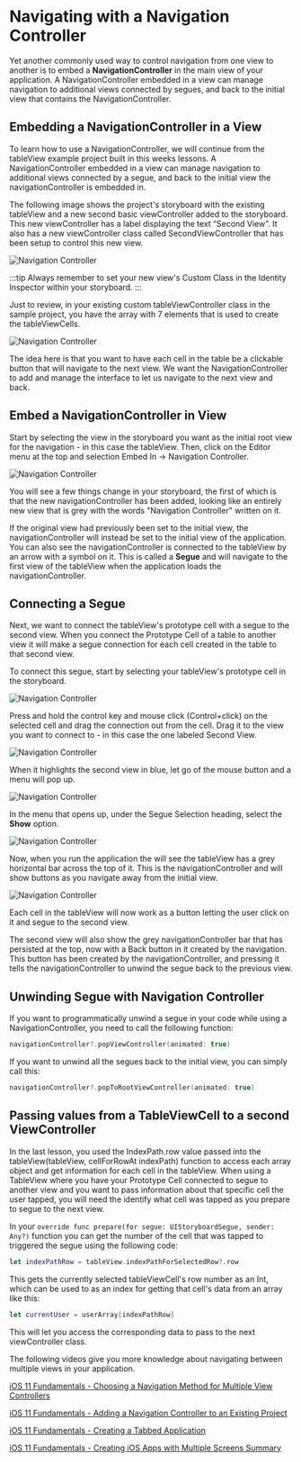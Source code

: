 # Navigating with a Navigation Controller

Yet another commonly used way to control navigation from one view to another is to embed a **NavigationController** in the main view of your application.  A NavigationController embedded in a view can manage navigation to additional views connected by segues, and back to the initial view that contains the NavigationController.

## Embedding a NavigationController in a View

To learn how to use a NavigationController, we will continue from the tableView example project built in this weeks lessons.  A NavigationController embedded in a view can manage navigation to additional views connected by a segue, and back to the initial view the navigationController is embedded in.  

The following image shows the project's storyboard with the existing tableView and a new second basic viewController added to the storyboard.  This new viewController has a label displaying the text “Second View”.  It also has a new viewController class called SecondViewController that has been setup to control this new view.

![Navigation Controller](/F2020/assets/img/NavController_1.png)

:::tip
Always remember to set your new view's Custom Class in the Identity Inspector within your storyboard.
:::

Just to review, in your existing custom tableViewController class in the sample project, you have the array with 7 elements that is used to create the tableViewCells.

![Navigation Controller](/F2020/assets/img/NavController_2.png)

The idea here is that you want to have each cell in the table be a clickable button that will navigate to the next view.  We want the NavigationController to add and manage the interface to let us navigate to the next view and back.

## Embed a NavigationController in View

Start by selecting the view in the storyboard you want as the initial root view for the navigation - in this case the tableView.  Then, click on the Editor menu at the top and selection Embed In -> Navigation Controller.

![Navigation Controller](/F2020/assets/img/NavController_3.png)

You will see a few things change in your storyboard, the first of which is that the new navigationController has been added, looking like an entirely new view that is grey with the words "Navigation Controller" written on it.

If the original view had previously been set to the initial view, the navigationController will instead be set to the initial view of the application.  You can also see the navigationController is connected to the tableView by an arrow with a symbol on it.  This is called a **Segue** and will navigate to the first view of the tableView when the application loads the navigationController.

## Connecting a Segue

Next, we want to connect the tableView's prototype cell with a segue to the second view.  When you connect the Prototype Cell of a table to another view it will make a segue connection for each cell created in the table to that second view.

To connect this segue, start by selecting your tableView's prototype cell in the storyboard.

![Navigation Controller](/F2020/assets/img/NavController_4.png)

Press and hold the control key and mouse click (Control+click) on the selected cell and drag the connection out from the cell.  Drag it to the view you want to connect to - in this case the one labeled Second View.

![Navigation Controller](/F2020/assets/img/NavController_5.png)

When it highlights the second view in blue, let go of the mouse button and a menu will pop up.

![Navigation Controller](/F2020/assets/img/NavController_6.png)

In the menu that opens up, under the Segue Selection heading, select the **Show** option.

![Navigation Controller](/F2020/assets/img/NavController_7.png)

Now, when you run the application the will see the tableView has a grey horizontal bar across the top of it.  This is the navigationController and will show buttons as you navigate away from the initial view.

![Navigation Controller](/F2020/assets/img/NavController_8.png)

Each cell in the tableView will now work as a button letting the user click on it and segue to the second view.

The second view will also show the grey navigationController bar that has persisted at the top, now with a Back button in it created by the navigation. This button has been created by the navigationController, and pressing it tells the navigationController to unwind the segue back to the previous view.

## Unwinding Segue with Navigation Controller

If you want to programmatically unwind a segue in your code while using a NavigationController, you need to call the following function:

```swift
navigationController?.popViewController(animated: true)
```

If you want to unwind all the segues back to the initial view, you can simply call this:

```swift
navigationController?.popToRootViewController(animated: true)
```

## Passing values from a TableViewCell to a second ViewController

In the last lesson, you used the IndexPath.row value passed into the tableView(tableView, cellForRowAt indexPath) function to access each array object and get information for each cell in the tableView.  When using a TableView where you have your Prototype Cell connected to segue to another view and you want to pass information about that specific cell the user tapped, you will need the identify what cell was tapped as you prepare to segue to the next view.

In your `override func prepare(for segue: UIStoryboardSegue, sender: Any?)` function you can get the number of the cell that was tapped to triggered the segue using the following code:

```swift
let indexPathRow = tableView.indexPathForSelectedRow?.row
```

This gets the currently selected tableViewCell's row number as an Int, which can be used to as an index for getting that cell's data from an array like this:

```swift
let currentUser = userArray[indexPathRow]
```

This will let you access the corresponding data to pass to the next viewController class.

The following videos give you more knowledge about navigating between multiple views in your application.

[iOS 11 Fundamentals - Choosing a Navigation Method for Multiple View Controllers <Badge text="Pluralsight"/>](https://app.pluralsight.com/course-player?clipId=85f6fc73-cdcd-4d51-aac9-fe75a47dfc8e)

[iOS 11 Fundamentals - Adding a Navigation Controller to an Existing Project <Badge text="Pluralsight"/>](https://app.pluralsight.com/course-player?clipId=05997bc1-2616-4f1e-b763-822531782c32)

[iOS 11 Fundamentals - Creating a Tabbed Application <Badge text="Pluralsight"/>](https://app.pluralsight.com/course-player?clipId=63f9a169-beac-4224-8915-439359659d84)

[iOS 11 Fundamentals - Creating iOS Apps with Multiple Screens Summary <Badge text="Pluralsight"/>](https://app.pluralsight.com/course-player?clipId=18de4f3f-2c73-49cd-859a-de794d8e636a)
